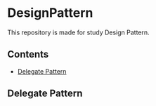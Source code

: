 # DesignPattern

This repository is made for study Design Pattern.

## Contents
* [Delegate Pattern](./Documentations/DelegatePattern.md)

## Delegate Pattern
